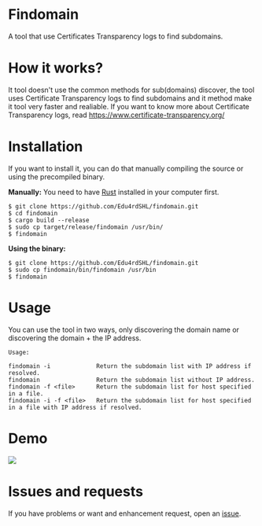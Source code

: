 # Findomain
A tool that use Certificates Transparency logs to find subdomains.

# How it works?
It tool doesn't use the common methods for sub(domains) discover, the tool uses Certificate Transparency logs to find subdomains and it method make it tool very faster and realiable. If you want to know more about Certificate Transparency logs, read https://www.certificate-transparency.org/

# Installation
If you want to install it, you can do that manually compiling the source or using the precompiled binary.

**Manually:**
You need to have [Rust](https://www.rust-lang.org/) installed in your computer first.

```
$ git clone https://github.com/Edu4rdSHL/findomain.git
$ cd findomain
$ cargo build --release
$ sudo cp target/release/findomain /usr/bin/
$ findomain
```

**Using the binary:**

```
$ git clone https://github.com/Edu4rdSHL/findomain.git
$ sudo cp findomain/bin/findomain /usr/bin
$ findomain
```

# Usage

You can use the tool in two ways, only discovering the domain name or discovering the domain + the IP address.

```
Usage:

findomain -i             Return the subdomain list with IP address if resolved.
findomain                Return the subdomain list without IP address.
findomain -f <file>      Return the subdomain list for host specified in a file.
findomain -i -f <file>   Return the subdomain list for host specified in a file with IP address if resolved.
```
# Demo
<a href="https://asciinema.org/a/qUEfVtgEO0h2AMNBd3gsGckyv" target="_blank"><img src="https://asciinema.org/a/qUEfVtgEO0h2AMNBd3gsGckyv.svg" /></a>

# Issues and requests
If you have problems or want and enhancement request, open an [issue](https://github.com/Edu4rdSHL/findomain/issues).
